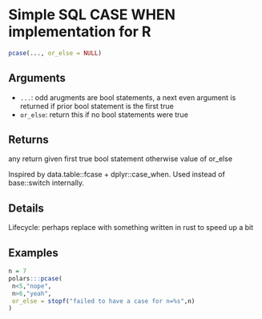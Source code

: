 # Simple SQL CASE WHEN implementation for R

```r
pcase(..., or_else = NULL)
```

## Arguments

- `...`: odd arugments are bool statements, a next even argument is returned if prior bool statement is the first true
- `or_else`: return this if no bool statements were true

## Returns

any return given first true bool statement otherwise value of or_else

Inspired by data.table::fcase + dplyr::case_when. Used instead of base::switch internally.

## Details

Lifecycle: perhaps replace with something written in rust to speed up a bit

## Examples

```r
n = 7
polars:::pcase(
 n<5,"nope",
 n>6,"yeah",
 or_else = stopf("failed to have a case for n=%s",n)
)
```